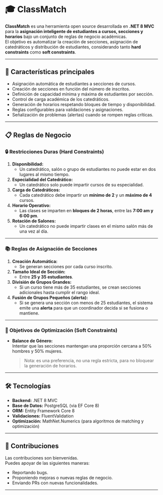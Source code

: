 # 🎓 ClassMatch

**ClassMatch** es una herramienta open source desarrollada en **.NET 8 MVC** para la **asignación inteligente de estudiantes a cursos, secciones y horarios** bajo un conjunto de reglas de negocio académicas.  
El objetivo es automatizar la creación de secciones, asignación de catedráticos y distribución de estudiantes, considerando tanto **hard constraints** como **soft constraints**.

---

## 🚀 Características principales
- Asignación automática de estudiantes a secciones de cursos.
- Creación de secciones en función del número de inscritos.
- Definición de capacidad mínima y máxima de estudiantes por sección.
- Control de carga académica de los catedráticos.
- Generación de horarios respetando bloques de tiempo y disponibilidad.
- Reglas configurables para validaciones y asignaciones.
- Señalización de problemas (alertas) cuando se rompen reglas críticas.

---

## 📋 Reglas de Negocio

### 🔒 Restricciones Duras (Hard Constraints)
1. **Disponibilidad:**  
   - Un catedrático, salón o grupo de estudiantes no puede estar en dos lugares al mismo tiempo.  
2. **Especialidad del Catedrático:**  
   - Un catedrático solo puede impartir cursos de su especialidad.  
3. **Carga de Catedráticos:**  
   - Cada catedrático debe impartir un **mínimo de 2** y un **máximo de 4** cursos.  
4. **Horario Operativo:**  
   - Las clases se imparten en **bloques de 2 horas**, entre las **7:00 am y 6:00 pm**.  
5. **Rotación de Salones:**  
   - Un catedrático no puede impartir clases en el mismo salón más de una vez al día.  

---

### 📚 Reglas de Asignación de Secciones
1. **Creación Automática:**  
   - Se generan secciones por cada curso inscrito.  
2. **Tamaño Ideal de Sección:**  
   - Entre **25 y 35 estudiantes**.  
3. **División de Grupos Grandes:**  
   - Si un curso tiene más de 35 estudiantes, se crean secciones adicionales hasta cumplir el rango ideal.  
4. **Fusión de Grupos Pequeños (alerta):**  
   - Si se genera una sección con menos de 25 estudiantes, el sistema emite una **alerta** para que un coordinador decida si se fusiona o mantiene.  

---

### 🎯 Objetivos de Optimización (Soft Constraints)
- **Balance de Género:**  
  Intentar que las secciones mantengan una proporción cercana a 50% hombres y 50% mujeres.  
  > Nota: es una preferencia, no una regla estricta, para no bloquear la generación de horarios.  

---

## 🛠️ Tecnologías
- **Backend:** .NET 8 MVC  
- **Base de Datos:** PostgreSQL (via EF Core 8)  
- **ORM:** Entity Framework Core 8  
- **Validaciones:** FluentValidation  
- **Optimización:** MathNet.Numerics (para algoritmos de matching y optimización) 



---

## 🤝 Contribuciones
Las contribuciones son bienvenidas.  
Puedes apoyar de las siguientes maneras:  
- Reportando bugs.  
- Proponiendo mejoras o nuevas reglas de negocio.  
- Enviando PRs con nuevas funcionalidades.  

---
